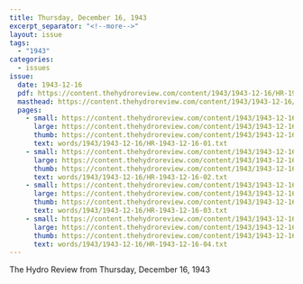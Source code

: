 ```yaml
---
title: Thursday, December 16, 1943
excerpt_separator: "<!--more-->"
layout: issue
tags:
  - "1943"
categories:
  - issues
issue:
  date: 1943-12-16
  pdf: https://content.thehydroreview.com/content/1943/1943-12-16/HR-1943-12-16.pdf
  masthead: https://content.thehydroreview.com/content/1943/1943-12-16/masthead/HR-1943-12-16.jpg
  pages:
    - small: https://content.thehydroreview.com/content/1943/1943-12-16/small/HR-1943-12-16-01.jpg
      large: https://content.thehydroreview.com/content/1943/1943-12-16/large/HR-1943-12-16-01.jpg
      thumb: https://content.thehydroreview.com/content/1943/1943-12-16/thumbnails/HR-1943-12-16-01.jpg
      text: words/1943/1943-12-16/HR-1943-12-16-01.txt
    - small: https://content.thehydroreview.com/content/1943/1943-12-16/small/HR-1943-12-16-02.jpg
      large: https://content.thehydroreview.com/content/1943/1943-12-16/large/HR-1943-12-16-02.jpg
      thumb: https://content.thehydroreview.com/content/1943/1943-12-16/thumbnails/HR-1943-12-16-02.jpg
      text: words/1943/1943-12-16/HR-1943-12-16-02.txt
    - small: https://content.thehydroreview.com/content/1943/1943-12-16/small/HR-1943-12-16-03.jpg
      large: https://content.thehydroreview.com/content/1943/1943-12-16/large/HR-1943-12-16-03.jpg
      thumb: https://content.thehydroreview.com/content/1943/1943-12-16/thumbnails/HR-1943-12-16-03.jpg
      text: words/1943/1943-12-16/HR-1943-12-16-03.txt
    - small: https://content.thehydroreview.com/content/1943/1943-12-16/small/HR-1943-12-16-04.jpg
      large: https://content.thehydroreview.com/content/1943/1943-12-16/large/HR-1943-12-16-04.jpg
      thumb: https://content.thehydroreview.com/content/1943/1943-12-16/thumbnails/HR-1943-12-16-04.jpg
      text: words/1943/1943-12-16/HR-1943-12-16-04.txt
---
```


The Hydro Review from Thursday, December 16, 1943

<!--more-->

